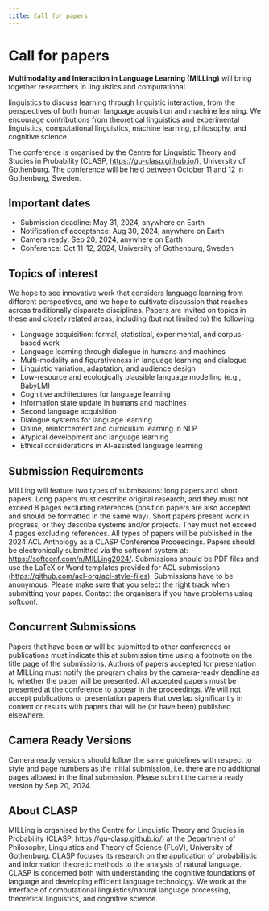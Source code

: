 ```yaml
---
title: Call for papers
---
```


# Call for papers

**Multimodality and Interaction in Language Learning (MILLing)** will
bring together researchers in linguistics and computational

linguistics to discuss learning through linguistic interaction, from
the perspectives of both human language acquisition and machine
learning. We encourage contributions from theoretical linguistics and
experimental linguistics, computational linguistics, machine learning,
philosophy, and cognitive science. 

The conference is organised by the Centre for Linguistic Theory and
Studies in Probability (CLASP, https://gu-clasp.github.io/),
University of Gothenburg. The conference will be held between October
11 and 12 in Gothenburg, Sweden.

Important dates
----

- Submission deadline: May 31, 2024, anywhere on Earth
- Notification of acceptance: Aug 30, 2024, anywhere on Earth
- Camera ready: Sep 20, 2024, anywhere on Earth
- Conference: Oct 11-12, 2024, University of Gothenburg, Sweden


Topics of interest
----
We hope to see innovative work that
considers language learning from different perspectives, and we hope
to cultivate discussion that reaches across traditionally disparate
disciplines. Papers are invited on topics in these and closely related
areas, including (but not limited to) the following:

- Language acquisition: formal, statistical, experimental, and corpus-based work
- Language learning through dialogue in humans and machines
- Multi-modality and figurativeness in language learning and dialogue
- Linguistic variation, adaptation, and audience design
- Low-resource and ecologically plausible language modelling (e.g., BabyLM)
- Cognitive architectures for language learning
- Information state update in humans and machines
- Second language acquisition
- Dialogue systems for language learning
- Online, reinforcement and curriculum learning in NLP
- Atypical development and language learning 
- Ethical considerations in AI-assisted language learning

Submission Requirements
----

MILLing will feature two types of submissions: long papers and short
papers. Long papers must describe original research, and they must not
exceed 8 pages excluding references (position papers are also accepted
and should be formatted in the same way). Short papers present work in
progress, or they describe systems and/or projects. They must not
exceed 4 pages excluding references. All types of papers will be
published in the 2024 ACL Anthology as a CLASP Conference Proceedings.
Papers should be electronically submitted via the softconf system at:
https://softconf.com/n/MILLing2024/. Submissions should be PDF files
and use the LaTeX or Word templates provided for ACL submissions
(https://github.com/acl-org/acl-style-files). Submissions have to be
anonymous. Please make sure that you select the right track when
submitting your paper. Contact the organisers if you have problems
using softconf.

Concurrent Submissions
----

Papers that have been or will be submitted to other conferences or
publications must indicate this at submission time using a footnote on
the title page of the submissions. Authors of papers accepted for
presentation at MILLing must notify the program chairs by the
camera-ready deadline as to whether the paper will be presented. All
accepted papers must be presented at the conference to appear in the
proceedings. We will not accept publications or presentation papers
that overlap significantly in content or results with papers that will
be (or have been) published elsewhere.

Camera Ready Versions
----
Camera ready versions should follow the same guidelines with respect
to style and page numbers as the initial submission, i.e. there are no
additional pages allowed in the final submission. Please submit the
camera ready version by Sep 20, 2024.

About CLASP
----
MILLing is organised by the Centre for Linguistic Theory and Studies
in Probability (CLASP, https://gu-clasp.github.io/) at the Department
of Philosophy, Linguistics and Theory of Science (FLoV), University of
Gothenburg. CLASP focuses its research on the application of
probabilistic and information theoretic methods to the analysis of
natural language. CLASP is concerned both with understanding the
cognitive foundations of language and developing efficient language
technology. We work at the interface of computational
linguistics/natural language processing, theoretical linguistics, and
cognitive science.

